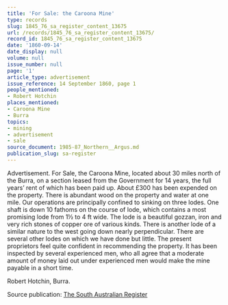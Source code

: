 ```yaml
---
title: 'For Sale: the Caroona Mine'
type: records
slug: 1845_76_sa_register_content_13675
url: /records/1845_76_sa_register_content_13675/
record_id: 1845_76_sa_register_content_13675
date: '1860-09-14'
date_display: null
volume: null
issue_number: null
page: '1'
article_type: advertisement
issue_reference: 14 September 1860, page 1
people_mentioned:
- Robert Hotchin
places_mentioned:
- Caroona Mine
- Burra
topics:
- mining
- advertisement
- sale
source_document: 1985-87_Northern__Argus.md
publication_slug: sa-register
---
```


Advertisement.  For Sale, the Caroona Mine, located about 30 miles north of the Burra, on a section leased from the Government for 14 years, the full years’ rent of which has been paid up.  About £300 has been expended on the property.  There is abundant wood on the property and water at one mile.  Our operations are principally confined to sinking on three lodes.  One shaft is down 10 fathoms on the course of lode, which contains a most promising lode from 1½ to 4 ft wide.  The lode is a beautiful gozzan, iron and very rich stones of copper ore of various kinds.  There is another lode of a similar nature to the west going down nearly perpendicular.  There are several other lodes on which we have done but little.  The present proprietors feel quite confident in recommending the property.  It has been inspected by several experienced men, who all agree that a moderate amount of money laid out under experienced men would make the mine payable in a short time.

Robert Hotchin, Burra.

Source publication: [The South Australian Register](/publications/sa-register/)
